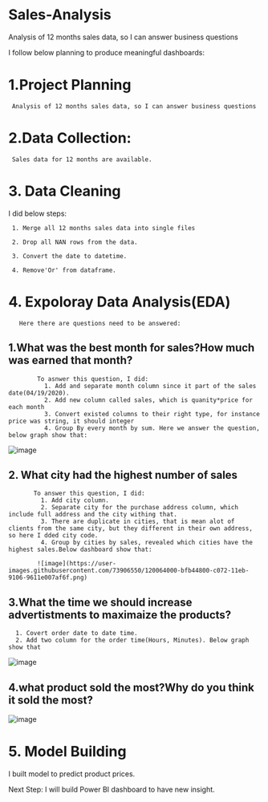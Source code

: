 # Sales-Analysis
Analysis of 12 months sales data, so I can answer business questions

I follow below planning to produce meaningful dashboards:

# 1.Project Planning
     Analysis of 12 months sales data, so I can answer business questions

# 2.Data Collection:
     Sales data for 12 months are available.
     
# 3. Data Cleaning

   I did below steps:
   
     1. Merge all 12 months sales data into single files
     
     2. Drop all NAN rows from the data.
     
     3. Convert the date to datetime.
     
     4. Remove'Or' from dataframe.


# 4. Expoloray Data Analysis(EDA)
       Here there are questions need to be answered:
  ## 1.What was the best month for sales?How much was earned that month?
            To asnwer this question, I did:
              1. Add and separate month column since it part of the sales date(04/19/2020).
              2. Add new column called sales, which is quanity*price for each month
              3. Convert existed columns to their right type, for instance price was string, it should integer
              4. Group By every month by sum. Here we answer the question, below graph show that:

![image](https://user-images.githubusercontent.com/73906550/120063977-9eebf280-c072-11eb-8e5e-f82f8c799bd8.png)



              
              
 ## 2. What city had the highest number of sales
           To answer this question, I did:
             1. Add city column.
             2. Separate city for the purchase address column, which include full address and the city withing that.
             3. There are duplicate in cities, that is mean alot of clients from the same city, but they different in their own address, so here I dded city code.
             4. Group by cities by sales, revealed which cities have the highest sales.Below dashboard show that:
             
            ![image](https://user-images.githubusercontent.com/73906550/120064000-bfb44800-c072-11eb-9106-9611e007af6f.png)

            
   ## 3.What the time we should increase advertistments to maximaize the products?
      1. Covert order date to date time.
      2. Add two column for the order time(Hours, Minutes). Below graph show that
      
   ![image](https://user-images.githubusercontent.com/73906550/120064002-ce026400-c072-11eb-8bd3-034f0ca8aa10.png)

         
  ## 4.what product sold the most?Why do you think it sold the most?     
  
![image](https://user-images.githubusercontent.com/73906550/120064009-d9ee2600-c072-11eb-8f68-2bf1a4103d5f.png)


# 5. Model Building
  I built model to predict product prices. 

Next Step: I will build Power BI dashboard to have new insight.
